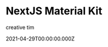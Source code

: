 ---
title: NextJS Material Kit
github: https://github.com/creativetimofficial/nextjs-material-kit
demo: https://demos.creative-tim.com/nextjs-material-kit/components
license: MIT
author: creative tim
author_link: ''
author_twitter: creativetim
date: 2021-04-29T00:00:00.000Z
ssg:
  - Next
cms: null
css: null
archetype:
  - Boilerplate
description: >-
  NextJS Material Kit is a Free Material-UI Kit with a fresh, new design
  inspired by Google's material design and is was developed using NextJS,
  starting from this starter project by Material-UI and Material Kit React by
  Creative Tim.
draft: false
publish_date: '2019-08-29T08:48:02Z'
update_date: '2022-08-15T06:44:58Z'
github_star: 216
github_fork: 120
---